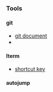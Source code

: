 ### Tools

#### git
* [git document](https://git-scm.com/book/zh/v2)
* 
#### Iterm
* [shortcut key](https://cnbin.github.io/blog/2015/06/20/iterm2-kuai-jie-jian-da-quan/)

#### autojump

